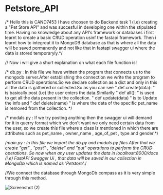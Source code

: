 # Petstore_API

/* Hello this is CAND7453
I have choosen to do Backend task 1 (i.e) creating a "Pet Store API" and was succesful in developing one within the stipulated time. Having no knowledge about any API's framework or databases i first learnt to create a basic CRUD operation usinf the fastapi framework. Then i learnt how to integreat it to MongoDB database as that is where all the data will be saved permanently and not like that in fastapi swagger ui where the data is stored temporaryly.*/

// Now i will give a short explanation on what each file function is!


/* db.py :
In this file we have written the program that connects us to the mongodb server.After establishing the connection we write the program to perform CRUD operations.So we declare collection as a dict and only in this all the data is gathered or collected.So as you can see " def.create(data): " is basically post (i.e) the user enters the data.Similarily " def all(): " is used to get all the data present in the collection. " def update(data) " is to Update the info and " def delete(name) " is where the data of the specific pet_name is removed from the collection. */

/* modals.py :
If we try posting anything then the swagger ui will demand for it in querry format which we don't want we only need  certain data from the user, so we create this file where a class is mentioned in which there are attributes such as pet_name , owner_name , age_of_pet , type and gender.*/

/*main.py : 
In this file we import the db.py and modals.py files.After that we create "get" , "post" , "delete" and "put" operations to perform the CRUD operations. So now when any user updates the data in localhost:8000/docs (i.e) FastAPI Swagger Ui , that data will be saved in our collection in MongoDb which is named as 'Petstore'.*/

//We connect the database through MongoDb compass as it is very simple through this method.







![Screenshot (2)](https://user-images.githubusercontent.com/113875363/226936540-bc73aae1-0e63-49d8-86f2-f51f98907662.png)


